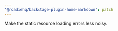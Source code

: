 ```yaml
---
'@roadiehq/backstage-plugin-home-markdown': patch
---
```


Make the static resource loading errors less noisy.
